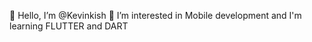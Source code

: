 👋 Hello, I’m @Kevinkish
👀 I’m interested in Mobile development and I'm learning FLUTTER and DART

<!---
Kevinkish/Kevinkish is a ✨ special ✨ repository because its `README.md` (this file) appears on your GitHub profile.
You can click the Preview link to take a look at your changes.
--->
